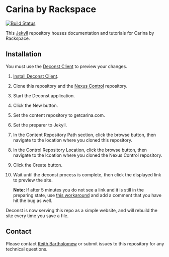 # Carina by Rackspace

[![Build Status](https://travis-ci.org/getcarina/getcarina.com.svg?branch=master)](https://travis-ci.org/getcarina/getcarina.com)

This [Jekyll](http://jekyllrb.com/) repository houses documentation and
tutorials for Carina by Rackspace.

## Installation
You must use the [Deconst Client][deconst-client] to preview your changes.

1. [Install Deconst Client][deconst-client].
1. Clone this repository and the [Nexus Control][nexus-control] repository.
1. Start the Deconst application.
1. Click the New button.
1. Set the content repository to getcarina.com.
1. Set the preparer to Jekyll.
1. In the Content Repository Path section, click the browse button, then
   navigate to the location where you cloned this repository.
1. In the Control Repository Location, click the browse button, then navigate
   to the lcoation where you cloned the Nexus Control repository.
1. Click the Create button.
1. Wait until the deconst process is complete, then click the displayed link
   to preview the site.

   **Note:** If after 5 minutes you do not see a link and it is still in the
   preparing state, use
   [this workaround](https://github.com/deconst/client/issues/50) and add a
   comment that you have hit the bug as well.

Deconst is now serving this repo as a simple website, and will rebuild the site
every time you save a file.

[deconst-client]: https://github.com/deconst/client
[nexus-control]: https://github.com/rackerlabs/nexus-control

## Contact

Please contact [Keith Bartholomew](https://github.com/ktbartholomew) or submit
issues to this repository for any technical questions.

